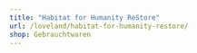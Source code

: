 ```yaml
---
title: "Habitat for Humanity ReStore"
url: /loveland/habitat-for-humanity-restore/
shop: Gebrauchtwaren
---
```


